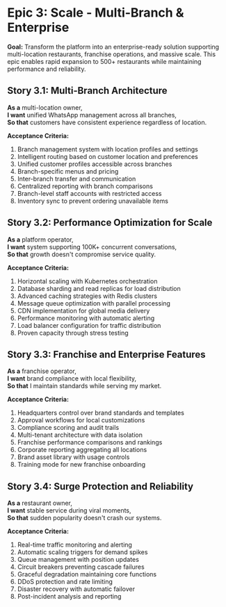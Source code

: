 # Epic 3: Scale - Multi-Branch & Enterprise

**Goal:** Transform the platform into an enterprise-ready solution supporting multi-location restaurants, franchise operations, and massive scale. This epic enables rapid expansion to 500+ restaurants while maintaining performance and reliability.

## Story 3.1: Multi-Branch Architecture

**As a** multi-location owner,  
**I want** unified WhatsApp management across all branches,  
**So that** customers have consistent experience regardless of location.

**Acceptance Criteria:**
1. Branch management system with location profiles and settings
2. Intelligent routing based on customer location and preferences
3. Unified customer profiles accessible across branches
4. Branch-specific menus and pricing
5. Inter-branch transfer and communication
6. Centralized reporting with branch comparisons
7. Branch-level staff accounts with restricted access
8. Inventory sync to prevent ordering unavailable items

## Story 3.2: Performance Optimization for Scale

**As a** platform operator,  
**I want** system supporting 100K+ concurrent conversations,  
**So that** growth doesn't compromise service quality.

**Acceptance Criteria:**
1. Horizontal scaling with Kubernetes orchestration
2. Database sharding and read replicas for load distribution
3. Advanced caching strategies with Redis clusters
4. Message queue optimization with parallel processing
5. CDN implementation for global media delivery
6. Performance monitoring with automatic alerting
7. Load balancer configuration for traffic distribution
8. Proven capacity through stress testing

## Story 3.3: Franchise and Enterprise Features

**As a** franchise operator,  
**I want** brand compliance with local flexibility,  
**So that** I maintain standards while serving my market.

**Acceptance Criteria:**
1. Headquarters control over brand standards and templates
2. Approval workflows for local customizations
3. Compliance scoring and audit trails
4. Multi-tenant architecture with data isolation
5. Franchise performance comparisons and rankings
6. Corporate reporting aggregating all locations
7. Brand asset library with usage controls
8. Training mode for new franchise onboarding

## Story 3.4: Surge Protection and Reliability

**As a** restaurant owner,  
**I want** stable service during viral moments,  
**So that** sudden popularity doesn't crash our systems.

**Acceptance Criteria:**
1. Real-time traffic monitoring and alerting
2. Automatic scaling triggers for demand spikes
3. Queue management with position updates
4. Circuit breakers preventing cascade failures
5. Graceful degradation maintaining core functions
6. DDoS protection and rate limiting
7. Disaster recovery with automatic failover
8. Post-incident analysis and reporting
